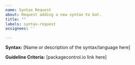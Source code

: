 ```yaml
---
name: Syntax Request
about: Request adding a new syntax to bat.
title: ""
labels: syntax-request
assignees: ''

---
```


<!--
BEFORE YOU MAKE A REQUEST:

Are you looking to add a new syntax to use on one of your devices?
Bat supports locally-installed language definitions. See the link below:

https://github.com/sharkdp/bat#adding-new-syntaxes--language-definitions

If you think adding this syntax would help others as well, please make sure that it meets our
guidelines for adding new syntaxes:

 - 10,000 downloads on packagecontrol.io
-->


**Syntax:**
[Name or description of the syntax/language here]

**Guideline Criteria:**
[packagecontrol.io link here]
